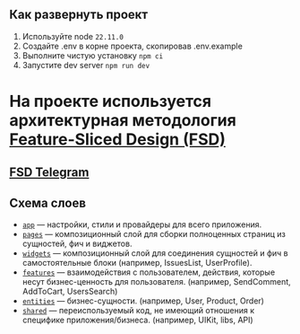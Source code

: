 ## Как развернуть проект

1. Используйте node `22.11.0`
2. Создайте .env в корне проекта, скопировав .env.example
3. Выполните чистую установку `npm ci`
4. Запустите dev server `npm run dev`

# На проекте используется архитектурная методология [Feature-Sliced Design (FSD)](https://feature-sliced.github.io/documentation/docs/get-started/overview)

## [FSD Telegram](https://t.me/feature_sliced)

## Схема слоев

- [`app`](./src/app) — настройки, стили и провайдеры для всего приложения.
- [`pages`](./src/pages) — композиционный слой для сборки полноценных страниц из сущностей, фич и виджетов.
- [`widgets`](./src/widgets) — композиционный слой для соединения сущностей и фич в самостоятельные блоки (например, IssuesList, UserProfile).
- [`features`](./src/features) — взаимодействия с пользователем, действия, которые несут бизнес-ценность для пользователя. (например, SendComment, AddToCart, UsersSearch)
- [`entities`](./src/entities) — бизнес-сущности. (например, User, Product, Order)
- [`shared`](./src/shared) — переиспользуемый код, не имеющий отношения к специфике приложения/бизнеса. (например, UIKit, libs, API)
